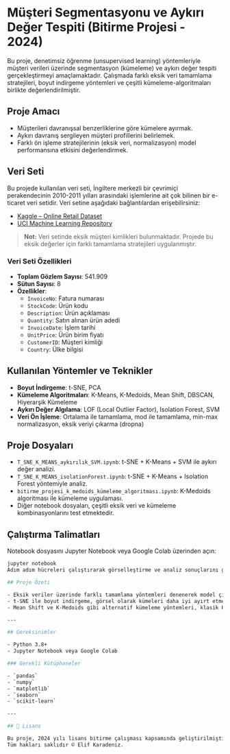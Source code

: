 # Müşteri Segmentasyonu ve Aykırı Değer Tespiti (Bitirme Projesi - 2024)

Bu proje, denetimsiz öğrenme (unsupervised learning) yöntemleriyle müşteri verileri üzerinde segmentasyon (kümeleme) ve aykırı değer tespiti gerçekleştirmeyi amaçlamaktadır. Çalışmada farklı eksik veri tamamlama stratejileri, boyut indirgeme yöntemleri ve çeşitli kümeleme-algoritmaları birlikte değerlendirilmiştir.

## Proje Amacı

- Müşterileri davranışsal benzerliklerine göre kümelere ayırmak.
- Aykırı davranış sergileyen müşteri profillerini belirlemek.
- Farklı ön işleme stratejilerinin (eksik veri, normalizasyon) model performansına etkisini değerlendirmek.

 ##  Veri Seti

Bu projede kullanılan veri seti, İngiltere merkezli bir çevrimiçi perakendecinin 2010-2011 yılları arasındaki işlemlerine ait çok bilinen bir e-ticaret veri setidir. Veri setine aşağıdaki bağlantılardan erişebilirsiniz:
- [Kaggle – Online Retail Dataset](https://www.kaggle.com/datasets/vijayuv/onlineretail)
- [UCI Machine Learning Repository](https://archive.ics.uci.edu/dataset/352/online+retail)

> **Not:** Veri setinde eksik müşteri kimlikleri bulunmaktadır. Projede bu eksik değerler için farklı tamamlama stratejileri uygulanmıştır.

### Veri Seti Özellikleri

- **Toplam Gözlem Sayısı**: 541.909
- **Sütun Sayısı**: 8
- **Özellikler**:
  - `InvoiceNo`: Fatura numarası
  - `StockCode`: Ürün kodu
  - `Description`: Ürün açıklaması
  - `Quantity`: Satın alınan ürün adedi
  - `InvoiceDate`: İşlem tarihi
  - `UnitPrice`: Ürün birim fiyatı
  - `CustomerID`: Müşteri kimliği
  - `Country`: Ülke bilgisi


## Kullanılan Yöntemler ve Teknikler

- **Boyut İndirgeme**: t-SNE, PCA
- **Kümeleme Algoritmaları**: K-Means, K-Medoids, Mean Shift, DBSCAN, Hiyerarşik Kümeleme
- **Aykırı Değer Algılama**: LOF (Local Outlier Factor), Isolation Forest, SVM
- **Veri Ön İşleme**: Ortalama ile tamamlama, mod ile tamamlama, min-max normalizasyon, eksik veriyi çıkarma (dropna)

## Proje Dosyaları

- `T_SNE_K_MEANS_aykırılık_SVM.ipynb`: t-SNE + K-Means + SVM ile aykırı değer analizi.
- `T_SNE_K_MEANS_isolationForest.ipynb`: t-SNE + K-Means + Isolation Forest yöntemiyle analiz.
- `bitirme_projesi_k_medoids_kümeleme_algoritması.ipynb`: K-Medoids algoritması ile kümeleme uygulaması.
- Diğer notebook dosyaları, çeşitli eksik veri ve kümeleme kombinasyonlarını test etmektedir.

## Çalıştırma Talimatları

Notebook dosyasını Jupyter Notebook veya Google Colab üzerinden açın:

```bash
jupyter notebook
Adım adım hücreleri çalıştırarak görselleştirme ve analiz sonuçlarını gözlemleyin.

## Proje Özeti

- Eksik veriler üzerinde farklı tamamlama yöntemleri denenerek model çıktıları karşılaştırılmıştır.
- t-SNE ile boyut indirgeme, görsel olarak kümeleri daha iyi ayırt etmeyi sağlamıştır.
- Mean Shift ve K-Medoids gibi alternatif kümeleme yöntemleri, klasik K-Means algoritmasıyla karşılaştırmalı olarak değerlendirilmiştir.

---

## Gereksinimler

- Python 3.8+
- Jupyter Notebook veya Google Colab

### Gerekli Kütüphaneler

- `pandas`
- `numpy`
- `matplotlib`
- `seaborn`
- `scikit-learn`

---

## 📄 Lisans

Bu proje, 2024 yılı lisans bitirme çalışması kapsamında geliştirilmiştir.  
Tüm hakları saklıdır © Elif Karadeniz.



